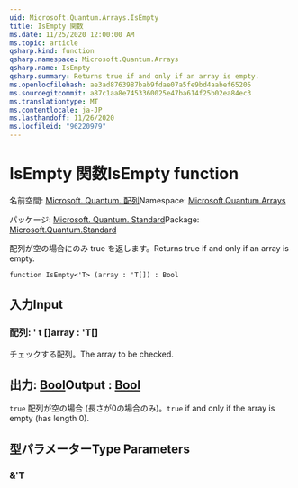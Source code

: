 ```yaml
---
uid: Microsoft.Quantum.Arrays.IsEmpty
title: IsEmpty 関数
ms.date: 11/25/2020 12:00:00 AM
ms.topic: article
qsharp.kind: function
qsharp.namespace: Microsoft.Quantum.Arrays
qsharp.name: IsEmpty
qsharp.summary: Returns true if and only if an array is empty.
ms.openlocfilehash: ae3ad8763987bab9fdae07a5fe9bd4aabef65205
ms.sourcegitcommit: a87c1aa8e7453360025e47ba614f25b02ea84ec3
ms.translationtype: MT
ms.contentlocale: ja-JP
ms.lasthandoff: 11/26/2020
ms.locfileid: "96220979"
---
```

# <a name="isempty-function"></a><span data-ttu-id="58680-102">IsEmpty 関数</span><span class="sxs-lookup"><span data-stu-id="58680-102">IsEmpty function</span></span>

<span data-ttu-id="58680-103">名前空間: [Microsoft. Quantum. 配列](xref:Microsoft.Quantum.Arrays)</span><span class="sxs-lookup"><span data-stu-id="58680-103">Namespace: [Microsoft.Quantum.Arrays](xref:Microsoft.Quantum.Arrays)</span></span>

<span data-ttu-id="58680-104">パッケージ: [Microsoft. Quantum. Standard](https://nuget.org/packages/Microsoft.Quantum.Standard)</span><span class="sxs-lookup"><span data-stu-id="58680-104">Package: [Microsoft.Quantum.Standard](https://nuget.org/packages/Microsoft.Quantum.Standard)</span></span>


<span data-ttu-id="58680-105">配列が空の場合にのみ true を返します。</span><span class="sxs-lookup"><span data-stu-id="58680-105">Returns true if and only if an array is empty.</span></span>

```qsharp
function IsEmpty<'T> (array : 'T[]) : Bool
```


## <a name="input"></a><span data-ttu-id="58680-106">入力</span><span class="sxs-lookup"><span data-stu-id="58680-106">Input</span></span>

### <a name="array--t"></a><span data-ttu-id="58680-107">配列: ' t []</span><span class="sxs-lookup"><span data-stu-id="58680-107">array : 'T[]</span></span>

<span data-ttu-id="58680-108">チェックする配列。</span><span class="sxs-lookup"><span data-stu-id="58680-108">The array to be checked.</span></span>



## <a name="output--bool"></a><span data-ttu-id="58680-109">出力: [Bool](xref:microsoft.quantum.lang-ref.bool)</span><span class="sxs-lookup"><span data-stu-id="58680-109">Output : [Bool](xref:microsoft.quantum.lang-ref.bool)</span></span>

<span data-ttu-id="58680-110">`true` 配列が空の場合 (長さが0の場合のみ)。</span><span class="sxs-lookup"><span data-stu-id="58680-110">`true` if and only if the array is empty (has length 0).</span></span>

## <a name="type-parameters"></a><span data-ttu-id="58680-111">型パラメーター</span><span class="sxs-lookup"><span data-stu-id="58680-111">Type Parameters</span></span>

### <a name="t"></a><span data-ttu-id="58680-112">&</span><span class="sxs-lookup"><span data-stu-id="58680-112">'T</span></span>

